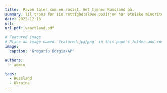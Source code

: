 ```yaml
---
title:  Paven taler som en rasist. Det tjener Russland på.
summary: Til tross for sin rettighetsløse posisjon har etniske minoriteter mange ganger protestert mot krigen. Det er derfor påfallende hvor ivrig pave Frans er etter å gi avlat til etnisk russiske soldater, skriver Erdem Lamazhapov på kronikkplass i Vårt Land.
date: 2022-12-16
url: 
url_pdf: vaartland.pdf

# Featured image
# Place an image named `featured.jpg/png` in this page's folder and customize its options here.
image: 
  caption: 'Gregorio Borgia/AP'

authors:
  - admin

tags:
  - Russland
  - Ukraina
---
```

